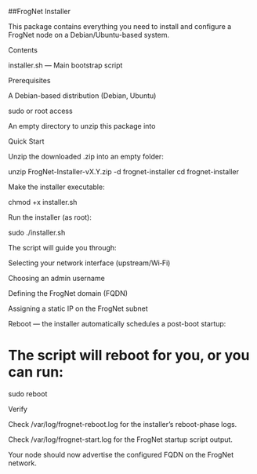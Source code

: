 ##FrogNet Installer

This package contains everything you need to install and configure a FrogNet node on a Debian/Ubuntu-based system.

Contents

installer.sh — Main bootstrap script

Prerequisites

A Debian-based distribution (Debian, Ubuntu)

sudo or root access

An empty directory to unzip this package into

Quick Start

Unzip the downloaded .zip into an empty folder:

unzip FrogNet-Installer-vX.Y.zip -d frognet-installer
cd frognet-installer

Make the installer executable:

chmod +x installer.sh

Run the installer (as root):

sudo ./installer.sh

The script will guide you through:

Selecting your network interface (upstream/Wi‑Fi)

Choosing an admin username

Defining the FrogNet domain (FQDN)

Assigning a static IP on the FrogNet subnet

Reboot — the installer automatically schedules a post-boot startup:

# The script will reboot for you, or you can run:
sudo reboot

Verify

Check /var/log/frognet-reboot.log for the installer’s reboot-phase logs.

Check /var/log/frognet-start.log for the FrogNet startup script output.

Your node should now advertise the configured FQDN on the FrogNet network.
